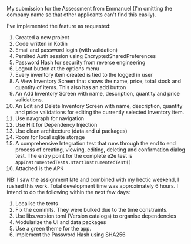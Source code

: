 My submission for the Assessment from Emmanuel (I'm omitting the company name so that other applicants can't find this easily).

I've implemented the feature as requested:

1. Created a new project
2. Code written in Kotlin
3. Email and password login (with validation)
4. Persited Auth session using EncryptedSharedPreferences
5. Password Hash for security from reverse engineering
6. Logout button at the options menu
7. Every inventory item created is tied to the logged in user
8. A View Inventory Screen that shows the name, price, total stock and quantity of items. This also has an add button
9. An Add Inventory Screen with name, description, quantity and price validations.
10. An Edit and Delete Inventory Screen with name, description, quantity and price validations for editing the currently selected Inventory item.
11. Use navgraph for navigation
12. Use Hilt for Dependency Injection
13. Use clean architecture (data and ui packages)
14. Room for local sqlite storage
15. A comprehensive Integration test that runs through the end to end process of creating, viewing, editing, deleting and confirmation dialog test. The entry point for the complete e2e test is `AppInstrumentedTests.startInstrumentedTest()`
16. Attached is the APK 

NB: I saw the assignment late and combined with my hectic weekend, I rushed this work. Total development time was approximately 6 hours. I intend to do the following within the next few days:
1. Localise the texts
2. Fix the commits. They were bulked due to the time constraints.
3. Use libs.version.toml (Version catalogs) to organise dependencies
4. Modularize the UI and data packages
5. Use a green theme for the app.
6. Implement the Password Hash using SHA256
